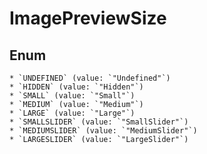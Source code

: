 # ImagePreviewSize

## Enum

    * `UNDEFINED` (value: `"Undefined"`)
    * `HIDDEN` (value: `"Hidden"`)
    * `SMALL` (value: `"Small"`)
    * `MEDIUM` (value: `"Medium"`)
    * `LARGE` (value: `"Large"`)
    * `SMALLSLIDER` (value: `"SmallSlider"`)
    * `MEDIUMSLIDER` (value: `"MediumSlider"`)
    * `LARGESLIDER` (value: `"LargeSlider"`)
